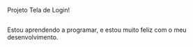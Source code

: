 Projeto Tela de Login!

##

Estou aprendendo a programar, e estou muito feliz com o meu desenvolvimento.